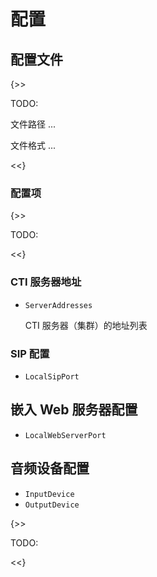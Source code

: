# 配置

## 配置文件

{>>

TODO:

文件路径 ...

文件格式 ...

<<}

### 配置项

{>>

TODO:

<<}

### CTI 服务器地址

- `ServerAddresses`

  CTI 服务器（集群）的地址列表

### SIP 配置

- `LocalSipPort`

## 嵌入 Web 服务器配置

- `LocalWebServerPort`

## 音频设备配置

- `InputDevice`
- `OutputDevice`

{>>

TODO:

<<}
